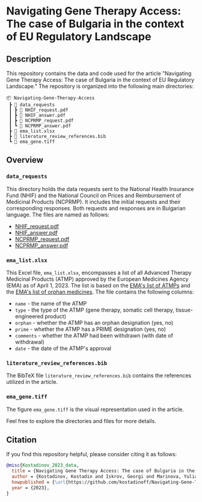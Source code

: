 # Navigating Gene Therapy Access: The case of Bulgaria in the context of EU Regulatory Landscape

## Description

This repository contains the data and code used for the article "Navigating Gene Therapy Access: The case of Bulgaria in the context of EU Regulatory Landscape." The repository is organized into the following main directories:

```
📦 Navigating-Gene-Therapy-Access
 ┣ 📂 data_requests
 ┃ ┣ 📜 NHIF_request.pdf
 ┃ ┣ 📜 NHIF_answer.pdf
 ┃ ┣ 📜 NCPRMP_request.pdf
 ┃ ┗ 📜 NCPRMP_answer.pdf
 ┣ 📜 ema_list.xlsx
 ┣ 📜 literature_review_references.bib
 ┗ 📜 ema_gene.tiff

```

## Overview


### `data_requests`

This directory holds the data requests sent to the National Health Insurance Fund (NHIF) and the National Council on Prices and Reimbursement of Medicinal Products (NCPRMP). It includes the initial requests and their corresponding responses. Both requests and responses are in Bulgarian language. The files are named as follows:

- [NHIF_request.pdf](data_requests/NHIF_request.pdf)
- [NHIF_answer.pdf](data_requests/NHIF_answer.pdf)
- [NCPRMP_request.pdf](data_requests/NCPRMP_request.pdf)
- [NCPRMP_answer.pdf](data_requests/NCPRMP_answer.pdf)

### `ema_list.xlsx`

This Excel file, `ema_list.xlsx`, encompasses a list of all Advanced Therapy Medicinal Products (ATMP) approved by the European Medicines Agency (EMA) as of April 1, 2023. The list is based on the [EMA's list of ATMPs](https://www.ema.europa.eu/en/human-regulatory/overview/advanced-therapy-medicinal-products-overview) and the [EMA's list of orphan medicines](https://www.ema.europa.eu/en/human-regulatory/overview/orphan-designation-overview). The file contains the following columns:

- `name` - the name of the ATMP
- `type` - the type of the ATMP (gene therapy, somatic cell therapy, tissue-engineered product)
- `orphan` - whether the ATMP has an orphan designation (yes, no)
- `prime` - whether the ATMP has a PRIME designation (yes, no)
- `comments` - whether the ATMP had been withdrawn (with date of withdrawal) 
- `date` - the date of the ATMP's approval

### `literature_review_references.bib`

The BibTeX file `literature_review_references.bib` contains the references utilized in the article.

### `ema_gene.tiff`

The figure `ema_gene.tiff` is the visual representation used in the article.

Feel free to explore the directories and files for more details.

## Citation

If you find this repository helpful, please consider citing it as follows:

```bibtex
@misc{Kostadinov_2023_data,
  title = {Navigating Gene Therapy Access: The case of Bulgaria in the context of EU Regulatory Landscape - Data repository},
  author = {Kostadinov, Kostadin and Iskrov, Georgi and Marinova, Yuliana and Hristova, Eleonora and Stefanov, Rumen},
  howpublished = {\url{https://github.com/kostadinoff/Navigating-Gene-Therapy-Access--The-case-of-Bulgaria-in-the-context-of-EU-Regulatory-Landscape}},
  year = {2023},
}
```